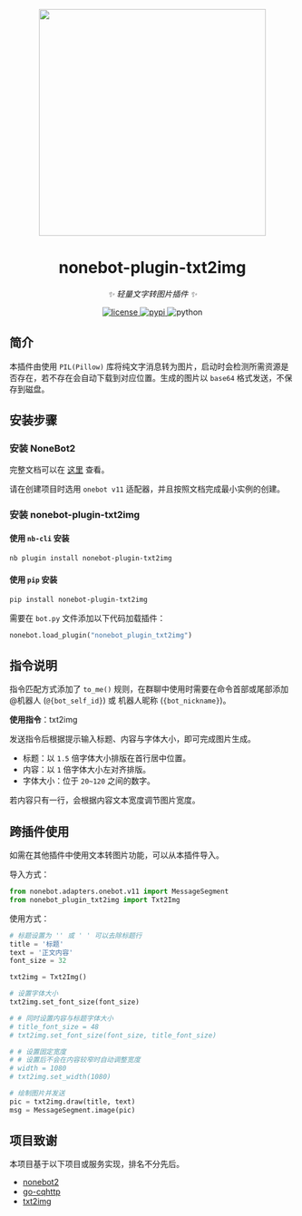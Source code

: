 <!-- markdownlint-disable MD033 MD041-->
<p align="center">
  <img src="https://cdn.jsdelivr.net/gh/mobyw/images@main/Screenshots/nonebot-plugin-txt2img.png" width="400px"/>
</p>

<div align="center">

# nonebot-plugin-txt2img

_✨ 轻量文字转图片插件 ✨_

</div>

<p align="center">
  <a href="https://raw.githubusercontent.com/mobyw/nonebot-plugin-txt2img/master/LICENSE">
    <img src="https://img.shields.io/github/license/mobyw/nonebot-plugin-txt2img.svg" alt="license">
  </a>
  <a href="https://pypi.python.org/pypi/nonebot-plugin-txt2img">
    <img src="https://img.shields.io/pypi/v/nonebot-plugin-txt2img.svg" alt="pypi">
  </a>
  <img src="https://img.shields.io/badge/python-3.8+-blue.svg" alt="python">
</p>

## 简介

本插件由使用 `PIL(Pillow)` 库将纯文字消息转为图片，启动时会检测所需资源是否存在，若不存在会自动下载到对应位置。生成的图片以 `base64` 格式发送，不保存到磁盘。

## 安装步骤

### 安装 NoneBot2

完整文档可以在 [这里](https://v2.nonebot.dev/) 查看。

请在创建项目时选用 `onebot v11` 适配器，并且按照文档完成最小实例的创建。

### 安装 nonebot-plugin-txt2img

#### 使用 `nb-cli` 安装

```bash
nb plugin install nonebot-plugin-txt2img
```

#### 使用 `pip` 安装

```bash
pip install nonebot-plugin-txt2img
```

需要在 `bot.py` 文件添加以下代码加载插件：

```python
nonebot.load_plugin("nonebot_plugin_txt2img")
```

## 指令说明

指令匹配方式添加了 `to_me()` 规则，在群聊中使用时需要在命令首部或尾部添加 @机器人 (`@{bot_self_id}`) 或 机器人昵称 (`{bot_nickname}`)。

**使用指令**：txt2img

发送指令后根据提示输入标题、内容与字体大小，即可完成图片生成。

* 标题：以 `1.5` 倍字体大小排版在首行居中位置。
* 内容：以 `1` 倍字体大小左对齐排版。
* 字体大小：位于 `20~120` 之间的数字。

若内容只有一行，会根据内容文本宽度调节图片宽度。

## 跨插件使用

如需在其他插件中使用文本转图片功能，可以从本插件导入。

导入方式：

```python
from nonebot.adapters.onebot.v11 import MessageSegment
from nonebot_plugin_txt2img import Txt2Img
```

使用方式：

```python
# 标题设置为 '' 或 ' ' 可以去除标题行
title = '标题'
text = '正文内容'
font_size = 32

txt2img = Txt2Img()

# 设置字体大小
txt2img.set_font_size(font_size)

# # 同时设置内容与标题字体大小
# title_font_size = 48
# txt2img.set_font_size(font_size, title_font_size)

# # 设置固定宽度
# # 设置后不会在内容较窄时自动调整宽度
# width = 1080
# txt2img.set_width(1080)

# 绘制图片并发送
pic = txt2img.draw(title, text)
msg = MessageSegment.image(pic)
```

## 项目致谢

本项目基于以下项目或服务实现，排名不分先后。

* [nonebot2](https://github.com/nonebot/nonebot2)
* [go-cqhttp](https://github.com/Mrs4s/go-cqhttp)
* [txt2img](https://github.com/taseikyo/txt2img)
